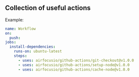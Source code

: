 ## Collection of useful actions

Example:

````yaml
name: Workflow
on:
  push:
jobs:
  install-dependencies:
    runs-on: ubuntu-latest
    steps:
      - uses: airfocusio/github-actions/git-checkout@v1.0.0
      - uses: airfocusio/github-actions/setup-node@v1.0.0
      - uses: airfocusio/github-actions/cache-node@v1.0.0
````